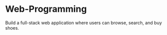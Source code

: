 # Web-Programming
Build a full-stack web application where users can browse, search, and buy shoes.
